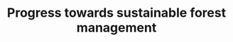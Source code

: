 ---
data_non_statistical: true
goal_meta_link: http://unstats.un.org/sdgs/files/metadata-compilation/Metadata-Goal-15.pdf
graph: null
graph_title: Progress towards sustainable forest management
graph_type: null
has_metadata: true
indicator: 15.2.1
indicator_definition: "Sustainable forest management is a central concept for Goal\
  \ 15 and target 15.1 as well as for target 15.2. It has been formally defined, by\
  \ the UN General Assembly, as follows: [a] dynamic and evolving concept [that] aims\
  \ to maintain and enhance the economic, social and environmental values of all types\
  \ of forests, for the benefit of present and future generations\". (Resolution A/RES/62/98)\
  \ An \"index of sustainable forest management\" with four sub-indicators can be\
  \ used as a basic indicator of progress towards sustainable forest management by\
  \ a country. The four sub-indicators are \t1. Annual average percent change in forest\
  \ area over most recent available 5 year period \t2. Annual average percent change\
  \ in stock of carbon in above ground biomass over most recent available 5 year period\
  \ \t3. Share of forest area whose primary designated function is biodiversity conservation,\
  \ most recent period \t4. Share of forest area under a forest management plan, of\
  \ which forest area certified under an independent forest management certification\
  \ scheme, most recent period For each of these components, countries can set national\
  \ targets, monitor and report on progress. The four sub-indicators will be combined\
  \ into a single composite index, but targets would be set at the level of sub-indicators.\
  \ Once targets have been set by national authorities, in terms of the four sub-indicators,\
  \ and progress measured over an agreed period, countries would assess progress (on\
  \ track to exceed target, on track to achieve target, progress but at an insufficient\
  \ rate, no significant overall progress, moving away from target). The final value\
  \ of the index would be a simple arithmetic average of the values for the four sub-indicators.\
  \ The use of national targets allows each country to define sustainable forest management\
  \ for its own specific circumstances, within a coherent international framework.\
  \ Targets on the sub-indicators can also be set at regional or global levels."
indicator_name: Progress towards sustainable forest management
indicator_sort_order: 15-02-01
indicator_variable: null
layout: indicator
permalink: /15-2-1/
published: true
rationale_interpretation: "The definition of SFM by UN GA contains several key aspects,\
  \ notably that sustainable forest management is a concept which varies over time\
  \ and between countries, whose circumstances ' ecological, social and economic '\
  \ vary widely, but that it should always address a wide range of forest values,\
  \ including economic, social and environmental values, and take intergenerational\
  \ equity into account. \nClearly a simple measure of change in forest area, while\
  \ essential, and used for target 15.1, is insufficient to monitor sustainable forest\
  \ management as a whole. The index proposed combines the two indicators at present\
  \ under consideration (\"forest loss\" and \"area certified\") with measures of\
  \ use/degradation (sub-indicator 2), biodiversity conservation (sub-indicator 3)\
  \ to give a more rounded picture of sustainable forest management. Further \"topical\"\
  \ sub-indicators will be needed to provide a more comprehensive assessment of SFM\
  \ aspects. The significance of the four sub-indicators may be briefly explained\
  \ as follows: \n\t1. Trends in forest area are crucial for monitoring SFM: clearly,\
  \ if there is significant uncontrolled deforestation, forest management is not sustainable.\
  \ The indicator focuses on change as there is no ideal share of forest in land cover,\
  \ as the share is determined by history, ecological circumstances and competing\
  \ land uses. The indicator covers the net effect of the other parts of Target 15.2:\
  \ \"halt deforestation\" and \"substantially increase afforestation and reforestation\"\
  . However most countries have reliable data on the components of this overall trend\
  \ (deforestation, afforestation and reforestation), for which separate targets can\
  \ be specified, if so desired. This component incorporates the concept of \"net\
  \ permanent forest loss \" at present classified \"green\" and is also used for\
  \ Target 15.1 \n\t2. Changes in the stock of biomass are determined by the balance\
  \ between increase in volume of wood biomass (annual increment) and decrease (natural\
  \ losses and damage by fire insects etc., and wood harvest). In a sustainably managed\
  \ forest, increment is more than losses, so that the biomass stock increases, or\
  \ does not decrease, and carbon is sequestered from the atmosphere. With very few\
  \ exceptions, a decline in total biomass stocks, even if the forest area does not\
  \ decrease, implies unsustainable management (and possible degradation). As the\
  \ wood/carbon ratio is constant, there will be exactly the same trends for carbon\
  \ stocks as for wood biomass. Therefore a single indicator addresses carbon stocks\
  \ and flows and trends in growing stock of wood, and may be expressed in m3 of wood\
  \ or in tons of carbon. \n\t3. Forest areas managed for the conservation of biodiversity\
  \ are a proxy for trends in forest biodiversity and a clear indication of political\
  \ will to incorporate biodiversity into forest management. The CBD Aichi Target\
  \ 11 calls for each country to conserve at least 17 per cent of terrestrial and\
  \ inland water areas, so this may be taken as a goal for this element. Work is in\
  \ hand on developing a number of indicators of forest biodiversity, which may be\
  \ useful in the future. \n\t4. The fourth parameter looks at the area within a country\
  \ where a key tool for sustainable forest management is applied. The existence of\
  \ a \"forest management plan\" is a necessary tool for evidence based, long term\
  \ management. Those areas that are certified by third party schemes as being sustainably\
  \ managed work on the basis of an independently verified management plan. While\
  \ the latter fulfils a higher standard, it should be pointed out that there are\
  \ very significant areas of sustainably managed forest which are not certified,\
  \ either because their owners have chosen not to seek certification (which is voluntary\
  \ and market-based) or because no credible (or affordable) certification scheme\
  \ is in place for that area. The latter is true for most tropical countries. For\
  \ this reason, using \"area of certified forest\" as the sole indicator could give\
  \ a misleading impression."
reporting_status: notstarted
sdg_goal: 15
source_active_1: true
source_notes_1: null
source_title_1: null
target: By 2020, promote the implementation of sustainable management of all types
  of forests, halt deforestation, restore degraded forests and substantially increase
  afforestation and reforestation globally.
target_id: '15.2'
title: Progress towards sustainable forest management
un_custodial_agency: 'FAO  (Partnering Agencies: UNEP, UNFCCC)'
un_designated_tier: '1'
variable_description: null
variable_notes: null
---